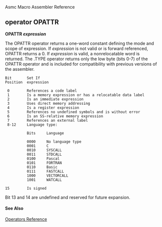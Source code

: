 Asmc Macro Assembler Reference

## operator OPATTR

**OPATTR _expression_**

The OPATTR operator returns a one-word constant defining the mode and scope of expression. If _expression_ is not valid or is forward referenced, OPATTR returns a 0. If _expression_ is valid, a nonrelocatable word is returned. The .TYPE operator returns only the low byte (bits 0-7) of the OPATTR operator and is included for compatibility with previous versions of the assembler.

```
Bit       Set If
Position  expression

 0        References a code label
 1        Is a memory expression or has a relocatable data label
 2        Is an immediate expression
 3        Uses direct memory addressing
 4        Is a register expression
 5        References no undefined symbols and is without error
 6        Is an SS-relative memory expression
 7        References an external label
 8-12     Language type:

          Bits     Language

          0000     No language type
          0001     C
          0010     SYSCALL
          0011     STDCALL
          0100     Pascal
          0101     FORTRAN
          0110     Basic
          0111     FASTCALL
          1000     VECTORCALL
          1001     WATCALL

15        Is signed
```

Bit 13 and 14 are undefined and reserved for future expansion.

#### See Also

[Operators Reference](readme.md)
